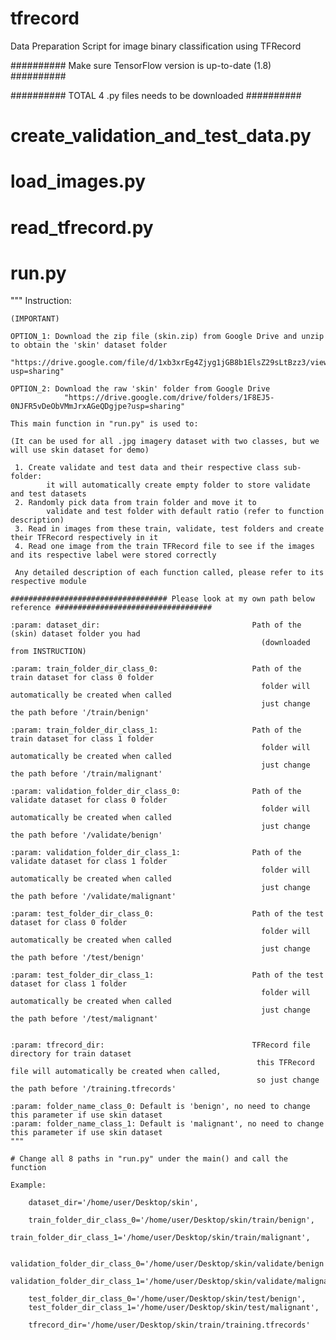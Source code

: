 # tfrecord
Data Preparation Script for image binary classification using TFRecord


########## Make sure TensorFlow version is up-to-date (1.8) ##########

########## TOTAL 4 .py files needs to be downloaded ##########

# create_validation_and_test_data.py
# load_images.py
# read_tfrecord.py
# run.py

"""
    Instruction:
    
    (IMPORTANT) 
    
    OPTION_1: Download the zip file (skin.zip) from Google Drive and unzip to obtain the 'skin' dataset folder
                "https://drive.google.com/file/d/1xb3xrEg4Zjyg1jGB8b1ElsZ29sLtBzz3/view?usp=sharing"
    
    OPTION_2: Download the raw 'skin' folder from Google Drive
                "https://drive.google.com/drive/folders/1F8EJ5-0NJFR5vDeObVMmJrxAGeQDgjpe?usp=sharing"
                
    This main function in "run.py" is used to: 
    
    (It can be used for all .jpg imagery dataset with two classes, but we will use skin dataset for demo)
    
     1. Create validate and test data and their respective class sub-folder: 
            it will automatically create empty folder to store validate and test datasets
     2. Randomly pick data from train folder and move it to 
            validate and test folder with default ratio (refer to function description)
     3. Read in images from these train, validate, test folders and create their TFRecord respectively in it
     4. Read one image from the train TFRecord file to see if the images and its respective label were stored correctly
     
     Any detailed description of each function called, please refer to its respective module
     
    ################################### Please look at my own path below reference ###################################
    
    :param: dataset_dir:                                  Path of the (skin) dataset folder you had 
                                                            (downloaded from INSTRUCTION)

    :param: train_folder_dir_class_0:                     Path of the train dataset for class 0 folder
                                                            folder will automatically be created when called
                                                            just change the path before '/train/benign'
    
    :param: train_folder_dir_class_1:                     Path of the train dataset for class 1 folder
                                                            folder will automatically be created when called
                                                            just change the path before '/train/malignant'
    
    :param: validation_folder_dir_class_0:                Path of the validate dataset for class 0 folder
                                                            folder will automatically be created when called
                                                            just change the path before '/validate/benign'
                                                            
    :param: validation_folder_dir_class_1:                Path of the validate dataset for class 1 folder 
                                                            folder will automatically be created when called
                                                            just change the path before '/validate/malignant'
    
    :param: test_folder_dir_class_0:                      Path of the test dataset for class 0 folder
                                                            folder will automatically be created when called
                                                            just change the path before '/test/benign'  
                                                                    
    :param: test_folder_dir_class_1:                      Path of the test dataset for class 1 folder
                                                            folder will automatically be created when called
                                                            just change the path before '/test/malignant'
    
    
    :param: tfrecord_dir:                                 TFRecord file directory for train dataset
                                                           this TFRecord file will automatically be created when called, 
                                                           so just change the path before '/training.tfrecords'
    
    :param: folder_name_class_0: Default is 'benign', no need to change this parameter if use skin dataset
    :param: folder_name_class_1: Default is 'malignant', no need to change this parameter if use skin dataset
    """

    # Change all 8 paths in "run.py" under the main() and call the function
    
    Example:

        dataset_dir='/home/user/Desktop/skin',

        train_folder_dir_class_0='/home/user/Desktop/skin/train/benign',
        train_folder_dir_class_1='/home/user/Desktop/skin/train/malignant',

        validation_folder_dir_class_0='/home/user/Desktop/skin/validate/benign',
        validation_folder_dir_class_1='/home/user/Desktop/skin/validate/malignant',

        test_folder_dir_class_0='/home/user/Desktop/skin/test/benign',
        test_folder_dir_class_1='/home/user/Desktop/skin/test/malignant',

        tfrecord_dir='/home/user/Desktop/skin/train/training.tfrecords'
 
